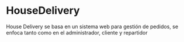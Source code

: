 # HouseDelivery
House Delivery se basa en un sistema web para gestión de pedidos, se enfoca tanto como en el administrador, cliente y repartidor
